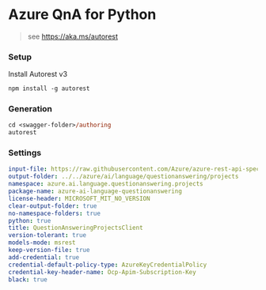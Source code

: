# Azure QnA for Python

> see https://aka.ms/autorest

### Setup

Install Autorest v3

```ps
npm install -g autorest
```

### Generation

```ps
cd <swagger-folder>/authoring
autorest
```

### Settings

```yaml
input-file: https://raw.githubusercontent.com/Azure/azure-rest-api-specs/34a2c0723155d134311419fd997925ce96b85bec/specification/cognitiveservices/data-plane/Language/stable/2021-10-01/questionanswering-authoring.json
output-folder: ../../azure/ai/language/questionanswering/projects
namespace: azure.ai.language.questionanswering.projects
package-name: azure-ai-language-questionanswering
license-header: MICROSOFT_MIT_NO_VERSION
clear-output-folder: true
no-namespace-folders: true
python: true
title: QuestionAnsweringProjectsClient
version-tolerant: true
models-mode: msrest
keep-version-file: true
add-credential: true
credential-default-policy-type: AzureKeyCredentialPolicy
credential-key-header-name: Ocp-Apim-Subscription-Key
black: true
```
